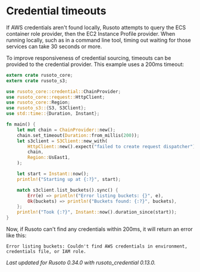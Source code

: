 # Credential timeouts

If AWS credentials aren't found locally, Rusoto attempts to query the ECS container role provider, then the EC2 Instance Profile provider. When running locally, such as in a command line tool, timing out waiting for those services can take 30 seconds or more.

To improve responsiveness of credential sourcing, timeouts can be provided to the credential provider. This example uses a 200ms timeout:

```rust
extern crate rusoto_core;
extern crate rusoto_s3;

use rusoto_core::credential::ChainProvider;
use rusoto_core::request::HttpClient;
use rusoto_core::Region;
use rusoto_s3::{S3, S3Client};
use std::time::{Duration, Instant};

fn main() {
    let mut chain = ChainProvider::new();
    chain.set_timeout(Duration::from_millis(200));
    let s3client = S3Client::new_with(
        HttpClient::new().expect("failed to create request dispatcher"),
        chain,
        Region::UsEast1,
    );

    let start = Instant::now();
    println!("Starting up at {:?}", start);

    match s3client.list_buckets().sync() {
        Err(e) => println!("Error listing buckets: {}", e),
        Ok(buckets) => println!("Buckets found: {:?}", buckets),
    };
    println!("Took {:?}", Instant::now().duration_since(start));
}
```

Now, if Rusoto can't find any credentials within 200ms, it will return an error like this:

`Error listing buckets: Couldn't find AWS credentials in environment, credentials file, or IAM role.`

*Last updated for Rusoto 0.34.0 with rusoto_credential 0.13.0.*
